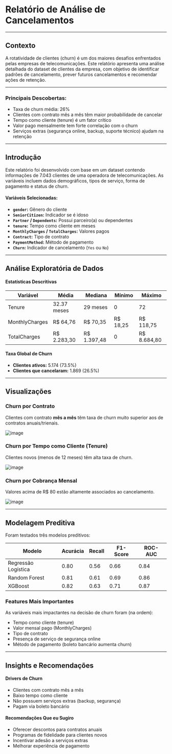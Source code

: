 # Relatório de Análise de Cancelamentos

<hr>

## Contexto

A rotatividade de clientes (churn) é um dos maiores desafios enfrentados pelas empresas de telecomunicações. Este relatório apresenta uma análise detalhada do dataset de clientes da empresa, com objetivo de identificar padrões de cancelamento, prever futuros cancelamentos e recomendar ações de retenção.

<hr>

### Principais Descobertas:

- Taxa de churn média: 26%
- Clientes com contrato mês a mês têm maior probabilidade de cancelar
- Tempo como cliente (tenure) é um fator crítico
- Valor pago mensalmente tem forte correlação com o churn
- Serviços extras (segurança online, backup, suporte técnico) ajudam na retenção

<hr>

## Introdução

Este relatório foi desenvolvido com base em um dataset contendo informações de 7.043 clientes de uma operadora de telecomunicações. As variáveis incluem dados demográficos, tipos de serviço, forma de pagamento e status de churn.

#### Variáveis Selecionadas:

- <b>`gender`:</b> Gênero do cliente
- <b>`SeniorCitizen`:</b> Indicador se é idoso
- <b>`Partner` / `Dependents`:</b> Possui parceiro(a) ou dependentes
- <b>`tenure`:</b> Tempo como cliente em meses
- <b>`MonthlyCharges` / `TotalCharges`:</b> Valores pagos
- <b>`Contract`:</b> Tipo de contrato
- <b>`PaymentMethod`:</b> Método de pagamento
- <b>`Churn`:</b> Indicador de cancelamento (`Yes` ou `No`)

<hr>

## Análise Exploratória de Dados 

#### Estatísticas Descritivas

| Variável | Média | Mediana | Mínimo | Máximo |
|---------|-------|---------|--------|--------|
| Tenure | 32.37 meses | 29 meses | 0 | 72 |
| MonthlyCharges | R$ 64,76 | R$ 70,35 | R$ 18,25 | R$ 118,75 |
| TotalCharges | R$ 2.283,30 | R$ 1.397,48 | 0 | R$ 8.684,80 |

#### Taxa Global de Churn

- <b>Clientes ativos:</b> 5.174 (73.5%)
- <b>Clientes que cancelaram:</b> 1.869 (26.5%)

<hr>

## Visualizações

### Churn por Contrato

Clientes com contrato **mês a mês** têm taxa de churn muito superior aos de contratos anuais/trienais.

![image](https://github.com/user-attachments/assets/5b7803f7-df98-4f1e-a8a7-0915163b0a03)

### Churn por Tempo como Cliente (Tenure)

Clientes novos (menos de 12 meses) têm alta taxa de churn.

![image](https://github.com/user-attachments/assets/fa40fedf-41bd-4e72-8083-52ae90818b89)

### Churn por Cobrança Mensal

Valores acima de R$ 80 estão altamente associados ao cancelamento.

![image](https://github.com/user-attachments/assets/3c1be403-946b-4b93-9dae-c00ad2cbed8c)

<hr>

## Modelagem Preditiva

Foram testados três modelos preditivos:

| Modelo | Acurácia | Recall | F1-Score | ROC-AUC |
|--------|----------|--------|----------|---------|
| Regressão Logística | 0.80 | 0.56 | 0.66 | 0.84 |
| Random Forest | 0.81 | 0.61 | 0.69 | 0.86 |
| XGBoost | 0.82 | 0.63 | 0.71 | 0.87 |

### Features Mais Importantes

As variáveis mais impactantes na decisão de churn foram (na ordem):

- Tempo como cliente (tenure)
- Valor mensal pago (MonthlyCharges)
- Tipo de contrato
- Presença de serviço de segurança online
- Método de pagamento (boleto bancário aumenta churn)

<hr>

## Insights e Recomendações

#### Drivers de Churn

- Clientes com contrato mês a mês
- Baixo tempo como cliente
- Não possuem serviços extras (backup, segurança)
- Pagam via boleto bancário

#### Recomendações Que eu Sugiro

- Oferecer descontos para contratos anuais
- Programas de fidelidade para clientes novos
- Incentivar adesão a serviços extras
- Melhorar experiência de pagamento
